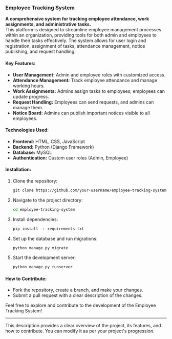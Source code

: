 ### Employee Tracking System

**A comprehensive system for tracking employee attendance, work assignments, and administrative tasks.**  
This platform is designed to streamline employee management processes within an organization, providing tools for both admin and employees to handle their tasks effectively. The system allows for user login and registration, assignment of tasks, attendance management, notice publishing, and request handling. 

#### Key Features:
- **User Management:** Admin and employee roles with customized access.
- **Attendance Management:** Track employee attendance and manage working hours.
- **Work Assignments:** Admins assign tasks to employees; employees can update progress.
- **Request Handling:** Employees can send requests, and admins can manage them.
- **Notice Board:** Admins can publish important notices visible to all employees.

#### Technologies Used:
- **Frontend:** HTML, CSS, JavaScript
- **Backend:** Python (Django Framework)
- **Database:** MySQL
- **Authentication:** Custom user roles (Admin, Employee)

#### Installation:
1. Clone the repository:
   ```bash
   git clone https://github.com/your-username/employee-tracking-system.git
   ```
2. Navigate to the project directory:
   ```bash
   cd employee-tracking-system
   ```
3. Install dependencies:
   ```bash
   pip install -r requirements.txt
   ```
4. Set up the database and run migrations:
   ```bash
   python manage.py migrate
   ```
5. Start the development server:
   ```bash
   python manage.py runserver
   ```

#### How to Contribute:
- Fork the repository, create a branch, and make your changes.
- Submit a pull request with a clear description of the changes.

Feel free to explore and contribute to the development of the Employee Tracking System!

---

This description provides a clear overview of the project, its features, and how to contribute. You can modify it as per your project's progression.
